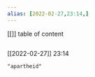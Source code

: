 ```yaml
---
alias: [2022-02-27,23:14,]
---
```

[[]]
table of content
```toc
```

[[2022-02-27]] 23:14

```query
"apartheid"
```